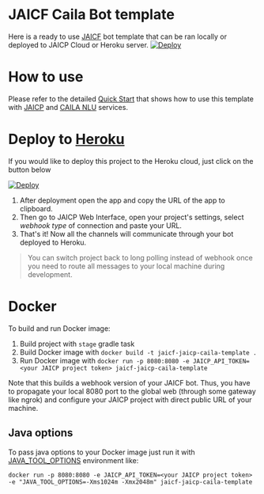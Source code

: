 # JAICF Caila Bot template

Here is a ready to use [JAICF](https://github.com/just-ai/jaicf-kotlin) bot template that can be ran locally or deployed to JAICP Cloud or Heroku server.
[![Deploy](https://just-ai.com/img/deploy-to-jaicp.svg)](https://app.jaicp.com/deploy)


# How to use

Please refer to the detailed [Quick Start](https://help.jaicf.com/Quick-Start) that shows how to use this template with [JAICP](https://help.jaicf.com/JAICP) and [CAILA NLU](https://help.jaicf.com/Caila) services.

# Deploy to [Heroku](https://help.jaicf.com/Heroku)

If you would like to deploy this project to the Heroku cloud, just click on the button below

[![Deploy](https://www.herokucdn.com/deploy/button.svg)](https://heroku.com/deploy)

1. After deployment open the app and copy the URL of the app to clipboard.
2. Then go to JAICP Web Interface, open your project's settings, select _webhook type_ of connection and paste your URL.
3. That's it! Now all the channels will communicate through your bot deployed to Heroku.

> You can switch project back to long polling instead of webhook once you need to route all messages to your local machine during development.

# Docker

To build and run Docker image:

1. Build project with `stage` gradle task
2. Build Docker image with `docker build -t jaicf-jaicp-caila-template .`
3. Run Docker image with `docker run -p 8080:8080 -e JAICP_API_TOKEN=<your JAICP project token> jaicf-jaicp-caila-template`

Note that this builds a webhook version of your JAICF bot.
Thus, you have to propagate your local 8080 port to the global web (through some gateway like ngrok) and configure your JAICP project with direct public URL of your machine.

## Java options

To pass java options to your Docker image just run it with [JAVA_TOOL_OPTIONS](https://docs.oracle.com/javase/8/docs/technotes/guides/troubleshoot/envvars002.html) environment like:

`docker run -p 8080:8080 -e JAICP_API_TOKEN=<your JAICP project token> -e "JAVA_TOOL_OPTIONS=-Xms1024m -Xmx2048m" jaicf-jaicp-caila-template`
